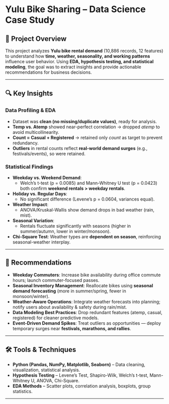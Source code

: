 # Yulu Bike Sharing – Data Science Case Study

## 📌 Project Overview
This project analyzes **Yulu bike rental demand** (10,886 records, 12 features) to understand how **time, weather, seasonality, and working patterns** influence user behavior. Using **EDA, hypothesis testing, and statistical modeling**, the goal was to extract insights and provide actionable recommendations for business decisions.

---

## 🔍 Key Insights

### Data Profiling & EDA
- Dataset was **clean (no missing/duplicate values)**, ready for analysis.  
- **Temp vs. Atemp** showed near-perfect correlation → dropped *atemp* to avoid multicollinearity.  
- **Count = Casual + Registered** → retained only *count* as target to prevent redundancy.  
- **Outliers** in rental counts reflect **real-world demand surges** (e.g., festivals/events), so were retained.  

### Statistical Findings
- **Weekday vs. Weekend Demand**:  
  - Welch’s t-test (p = 0.0085) and Mann-Whitney U test (p = 0.0423) both confirm **weekend rentals > weekday rentals**.  
- **Holiday vs. Regular Days**:  
  - No significant difference (Levene’s p = 0.0604, variances equal).  
- **Weather Impact**:  
  - ANOVA/Kruskal-Wallis show demand drops in bad weather (rain, mist).  
- **Seasonal Variation**:  
  - Rentals fluctuate significantly with seasons (higher in summer/autumn, lower in winter/monsoon).  
- **Chi-Square Test**: Weather types are **dependent on season**, reinforcing seasonal-weather interplay.

---

## 🎯 Recommendations
- **Weekday Commuters**: Increase bike availability during office commute hours; launch commuter-focused passes.  
- **Seasonal Inventory Management**: Reallocate bikes using **seasonal demand forecasting** (more in summer/spring, fewer in monsoon/winter).  
- **Weather-Aware Operations**: Integrate weather forecasts into planning; notify users about availability & safety during rain/mist.  
- **Data Modeling Best Practices**: Drop redundant features (atemp, casual, registered) for cleaner predictive models.  
- **Event-Driven Demand Spikes**: Treat outliers as opportunities — deploy temporary surges near **festivals, marathons, and rallies**.  

---

## 🛠️ Tools & Techniques
- **Python (Pandas, NumPy, Matplotlib, Seaborn)** – Data cleaning, visualization, statistical analysis.  
- **Hypothesis Testing** – Levene’s Test, Shapiro-Wilk, Welch’s t-test, Mann-Whitney U, ANOVA, Chi-Square.  
- **EDA Methods** – Scatter plots, correlation analysis, boxplots, group statistics.  

---

